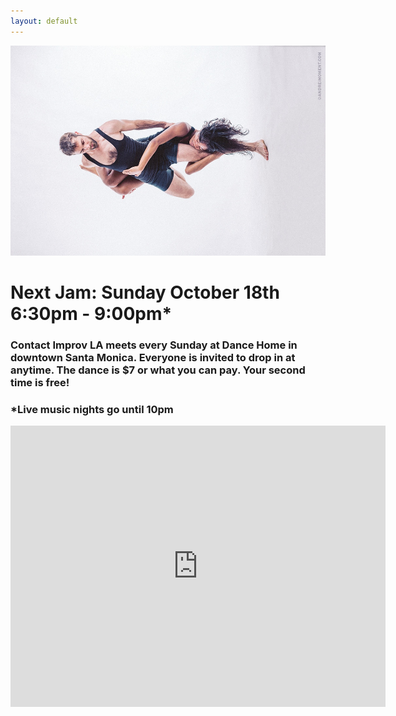 ```yaml
---
layout: default
---
```


![Shot](/images/nickkloii_horizontal.jpg)

Next Jam: Sunday October 18th 6:30pm - 9:00pm*
=====

### Contact Improv LA meets every Sunday at Dance Home in downtown Santa Monica.  Everyone is invited to drop in at anytime.  The dance is $7 or what you can pay.  Your second time is free!  ###

### *Live music nights go until 10pm ###

<div class="iframe-wrap"><iframe src="https://www.google.com/maps/embed?pb=!1m18!1m12!1m3!1d3307.026505593861!2d-118.4956940844659!3d34.01753058061537!2m3!1f0!2f0!3f0!3m2!1i1024!2i768!4f13.1!3m3!1m2!1s0x80c2a4ce67b24be5%3A0x2117628d38bcf5bf!2s522+Santa+Monica+Blvd%2C+Santa+Monica%2C+CA+90401!5e0!3m2!1sen!2sus!4v1444471809394" width="600" height="450" frameborder="0" style="border:0" allowfullscreen></iframe></div>
